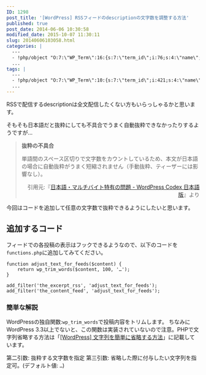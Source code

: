 ```yaml
---
ID: 1298
post_title: '[WordPress] RSSフィードのdescriptionの文字数を調整する方法'
published: true
post_date: 2014-06-06 10:30:58
modified_date: 2015-10-07 11:30:11
slug: 20140606103058.html
categories: |
  ---
  - !php/object "O:7:\"WP_Term\":16:{s:7:\"term_id\";i:76;s:4:\"name\";s:9:\"WordPress\";s:4:\"slug\";s:9:\"wordpress\";s:10:\"term_group\";i:0;s:16:\"term_taxonomy_id\";i:78;s:8:\"taxonomy\";s:8:\"category\";s:11:\"description\";s:0:\"\";s:6:\"parent\";i:0;s:5:\"count\";i:37;s:6:\"filter\";s:3:\"raw\";s:6:\"cat_ID\";i:76;s:14:\"category_count\";i:37;s:20:\"category_description\";s:0:\"\";s:8:\"cat_name\";s:9:\"WordPress\";s:17:\"category_nicename\";s:9:\"wordpress\";s:15:\"category_parent\";i:0;}"
  ...
tags: |
  ---
  - !php/object "O:7:\"WP_Term\":10:{s:7:\"term_id\";i:421;s:4:\"name\";s:9:\"WordPress\";s:4:\"slug\";s:9:\"wordpress\";s:10:\"term_group\";i:0;s:16:\"term_taxonomy_id\";i:79;s:8:\"taxonomy\";s:8:\"post_tag\";s:11:\"description\";s:0:\"\";s:6:\"parent\";i:0;s:5:\"count\";i:36;s:6:\"filter\";s:3:\"raw\";}"
  ...
---
```

RSSで配信するdescriptionは全文配信したくない方もいらっしゃるかと思います。

そもそも日本語だと抜粋にしても不具合でうまく自動抜粋できなかったりするようですが…
<blockquote><b>抜粋の不具合</b>

単語間のスペース区切りで文字数をカウントしているため、本文が日本語の場合に自動抜粋がうまく短縮されません（手動抜粋、ティーザーには影響なし）。
<div align="right">引用元:『<a href="http://goo.gl/FAeQ36">日本語・マルチバイト特有の問題 - WordPress Codex 日本語版</a>』より</div>
</blockquote>
今回はコードを追加して任意の文字数で抜粋できるようにしたいと思います。
<!--more-->
<h2>追加するコード</h2>
フィードでの各投稿の表示はフックできるようなので、以下のコードを<code>functions.php</code>に追加してみてください。

<pre class="language-php"><code>function adjust_text_for_feeds($content) {
	return wp_trim_words($content, 100, '…');
}

add_filter('the_excerpt_rss', 'adjust_text_for_feeds');
add_filter('the_content_feed', 'adjust_text_for_feeds');</code></pre>

<h3>簡単な解説</h3>
WordPressの独自関数:<code>wp_trim_words</code>で投稿内容をトリムします。
ちなみにWordPress 3.3以上でないと、この関数は実装されていないので注意。PHPで文字列省略する方法は「<a href="20140406203749.html">[WordPress] 文字列を簡単に省略する方法</a>」に記載しています。

第二引数: 抜粋する文字数を指定
第三引数: 省略した際に付与したい文字列を指定可。(デフォルト値: <code>&hellip;</code>)